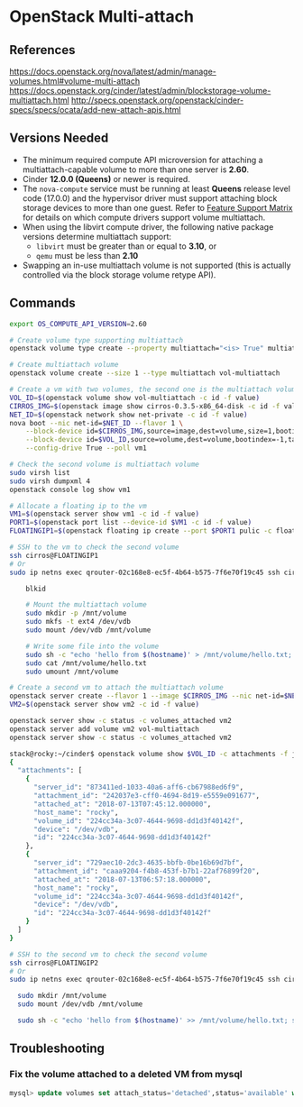 # OpenStack Multi-attach

## References

https://docs.openstack.org/nova/latest/admin/manage-volumes.html#volume-multi-attach
https://docs.openstack.org/cinder/latest/admin/blockstorage-volume-multiattach.html
http://specs.openstack.org/openstack/cinder-specs/specs/ocata/add-new-attach-apis.html

## Versions Needed

- The minimum required compute API microversion for attaching a multiattach-capable volume to more than one server is **2.60**.
- Cinder **12.0.0 (Queens)** or newer is required.
- The ``nova-compute`` service must be running at least **Queens** release level code (17.0.0) and the hypervisor driver must support attaching block storage devices to more than one guest. Refer to [Feature Support Matrix](https://docs.openstack.org/nova/latest/user/support-matrix.html) for details on which compute drivers support volume multiattach.
- When using the libvirt compute driver, the following native package versions determine multiattach support:
    - ``libvirt`` must be greater than or equal to **3.10**, or
    - ``qemu`` must be less than **2.10**
- Swapping an in-use multiattach volume is not supported (this is actually controlled via the block storage volume retype API).

## Commands

```bash
export OS_COMPUTE_API_VERSION=2.60

# Create volume type supporting multiattach
openstack volume type create --property multiattach="<is> True" multiattach

# Create multiattach volume
openstack volume create --size 1 --type multiattach vol-multiattach

# Create a vm with two volumes, the second one is the multiattach volume
VOL_ID=$(openstack volume show vol-multiattach -c id -f value)
CIRROS_IMG=$(openstack image show cirros-0.3.5-x86_64-disk -c id -f value)
NET_ID=$(openstack network show net-private -c id -f value)
nova boot --nic net-id=$NET_ID --flavor 1 \
    --block-device id=$CIRROS_IMG,source=image,dest=volume,size=1,bootindex=0,shutdown=remove,tag=cirros \
    --block-device id=$VOL_ID,source=volume,dest=volume,bootindex=-1,tag=multiattach \
    --config-drive True --poll vm1

# Check the second volume is multiattach volume
sudo virsh list
sudo virsh dumpxml 4
openstack console log show vm1

# Allocate a floating ip to the vm
VM1=$(openstack server show vm1 -c id -f value)
PORT1=$(openstack port list --device-id $VM1 -c id -f value)
FLOATINGIP1=$(openstack floating ip create --port $PORT1 pulic -c floating_ip_address -f value)

# SSH to the vm to check the second volume
ssh cirros@FLOATINGIP1
# Or
sudo ip netns exec qrouter-02c168e8-ec5f-4b64-b575-7f6e70f19c45 ssh cirros@10.10.1.3

    blkid

    # Mount the multiattach volume
    sudo mkdir -p /mnt/volume
    sudo mkfs -t ext4 /dev/vdb
    sudo mount /dev/vdb /mnt/volume

    # Write some file into the volume
    sudo sh -c "echo 'hello from $(hostname)' > /mnt/volume/hello.txt; sync"
    sudo cat /mnt/volume/hello.txt
    sudo umount /mnt/volume

# Create a second vm to attach the multiattach volume
openstack server create --flavor 1 --image $CIRROS_IMG --nic net-id=$NET_ID --wait vm2
VM2=$(openstack server show vm2 -c id -f value)

openstack server show -c status -c volumes_attached vm2
openstack server add volume vm2 vol-multiattach
openstack server show -c status -c volumes_attached vm2

stack@rocky:~/cinder$ openstack volume show $VOL_ID -c attachments -f json
{
  "attachments": [
    {
      "server_id": "873411ed-1033-40a6-aff6-cb67988ed6f9",
      "attachment_id": "242037e3-cff0-4694-8d19-e5559e091677",
      "attached_at": "2018-07-13T07:45:12.000000",
      "host_name": "rocky",
      "volume_id": "224cc34a-3c07-4644-9698-dd1d3f40142f",
      "device": "/dev/vdb",
      "id": "224cc34a-3c07-4644-9698-dd1d3f40142f"
    },
    {
      "server_id": "729aec10-2dc3-4635-bbfb-0be16b69d7bf",
      "attachment_id": "caaa9204-f4b8-453f-b7b1-22af76899f20",
      "attached_at": "2018-07-13T06:57:18.000000",
      "host_name": "rocky",
      "volume_id": "224cc34a-3c07-4644-9698-dd1d3f40142f",
      "device": "/dev/vdb",
      "id": "224cc34a-3c07-4644-9698-dd1d3f40142f"
    }
  ]
}

# SSH to the second vm to check the second volume
ssh cirros@FLOATINGIP2
# Or
sudo ip netns exec qrouter-02c168e8-ec5f-4b64-b575-7f6e70f19c45 ssh cirros@10.10.1.10

  sudo mkdir /mnt/volume
  sudo mount /dev/vdb /mnt/volume

  sudo sh -c "echo 'hello from $(hostname)' >> /mnt/volume/hello.txt; sync"

```

## Troubleshooting

### Fix the volume attached to a deleted VM from mysql
```sql
mysql> update volumes set attach_status='detached',status='available' where id = '304d4c71-9817-4b83-8677-82f411cb5f22';
```
